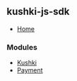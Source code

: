 ## kushki-js-sdk

- [Home](../wiki/Home)

### Modules

- [Kushki](../wiki/Kushki)
- [Payment](../wiki/Payment)
